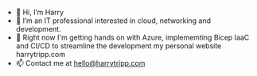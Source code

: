 - 👋 Hi, I’m Harry
- 👀 I’m an IT professional interested in cloud, networking and development.
- 🌱 Right now I'm getting hands on with Azure, implememting Bicep IaaC and CI/CD to streamline the development my personal website harrytripp.com
- 📫 Contact me at hello@harrytripp.com

